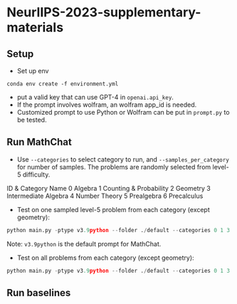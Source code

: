# NeurlIPS-2023-supplementary-materials


## Setup
- Set up env
```
conda env create -f environment.yml
```
- put a valid key that can use GPT-4 in `openai.api_key`.
- If the prompt involves wolfram, an wolfram app_id is needed.
- Customized prompt to use Python or Wolfram can be put in `prompt.py` to be tested.

## Run MathChat 
- Use `--categories` to select category to run, and `--samples_per_category` for number of samples. The problems are randomly selected from level-5 difficulty. 

ID & Category Name
0 Algebra 
1 Counting & Probability 
2 Geometry
3 Intermediate Algebra 
4 Number Theory
5 Prealgebra
6 Precalculus

- Test on one sampled level-5 problem from each category (except geometry):
```python
python main.py -ptype v3.9python --folder ./default --categories 0 1 3 4 5 6 --samples_per_category 1
```
Note: `v3.9python` is the default prompt for MathChat.


- Test on all problems from each category (except geometry):
```python
python main.py -ptype v3.9python --folder ./default --categories 0 1 3 4 5 6 --samples_per_category 400
```

## Run baselines

